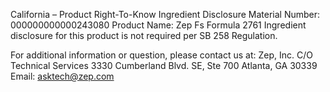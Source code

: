  
 
 
California – Product Right-To-Know Ingredient Disclosure 
Material Number: 000000000000243080 
Product Name: Zep Fs Formula 2761 
Ingredient disclosure for this product is not required per SB 258 Regulation. 
 
For additional information or question, please contact us at: 
Zep, Inc. 
C/O Technical Services 
3330 Cumberland Blvd. SE, Ste 700 
Atlanta, GA 30339 
Email: asktech@zep.com 
 
 
 
 
